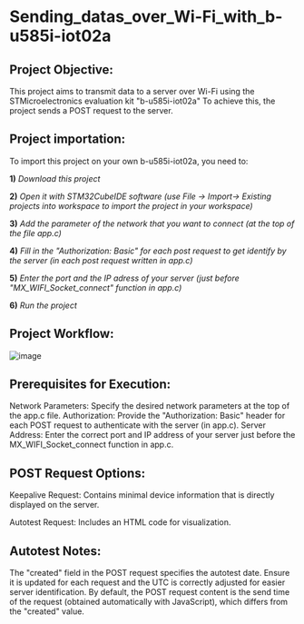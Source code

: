 # Sending_datas_over_Wi-Fi_with_b-u585i-iot02a

## Project Objective:

This project aims to transmit data to a server over Wi-Fi using the STMicroelectronics evaluation kit "b-u585i-iot02a" To achieve this, the project sends a POST request to the server.

## Project importation:

To import this project on your own b-u585i-iot02a, you need to:

**1)** *Download this project*

**2)** *Open it with STM32CubeIDE software (use File -> Import-> Existing projects into workspace to import the project in your workspace)*

**3)** *Add the parameter of the network that you want to connect (at the top of the file app.c)*

**4)** *Fill in the "Authorization: Basic" for each post request to get identify by the server (in each post request written in app.c)*

**5)** *Enter the port and the IP adress of your server (just before "MX_WIFI_Socket_connect" function in app.c)*

**6)** *Run the project*

## Project Workflow:

![image](https://github.com/user-attachments/assets/9d0815da-1bf4-47a0-ad2b-ef7d1ef5dfc9)



## Prerequisites for Execution:

Network Parameters: Specify the desired network parameters at the top of the app.c file.
Authorization: Provide the "Authorization: Basic" header for each POST request to authenticate with the server (in app.c).
Server Address: Enter the correct port and IP address of your server just before the MX_WIFI_Socket_connect function in app.c.

## POST Request Options:

Keepalive Request: Contains minimal device information that is directly displayed on the server.

Autotest Request: Includes an HTML code for visualization.

## Autotest Notes:

The "created" field in the POST request specifies the autotest date. Ensure it is updated for each request and the UTC is correctly adjusted for easier server identification.
By default, the POST request content is the send time of the request (obtained automatically with JavaScript), which differs from the "created" value.
